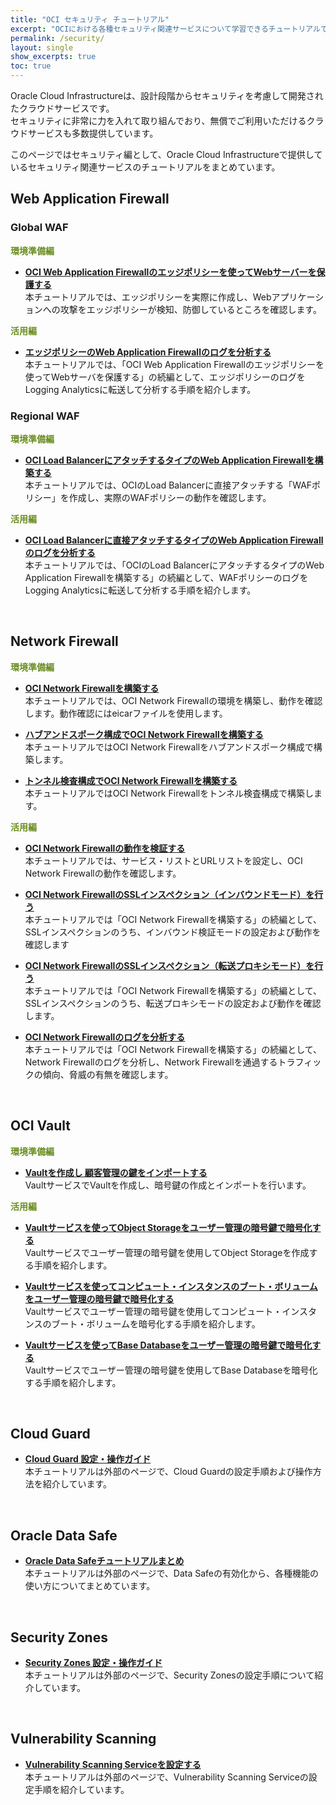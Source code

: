 ```yaml
---
title: "OCI セキュリティ チュートリアル"
excerpt: "OCIにおける各種セキュリティ関連サービスについて学習できるチュートリアルです。"
permalink: /security/
layout: single
show_excerpts: true
toc: true
---
```


Oracle Cloud Infrastructureは、設計段階からセキュリティを考慮して開発されたクラウドサービスです。  
セキュリティに非常に力を入れて取り組んでおり、無償でご利用いただけるクラウドサービスも多数提供しています。

このページではセキュリティ編として、Oracle Cloud Infrastructureで提供しているセキュリティ関連サービスのチュートリアルをまとめています。

## Web Application Firewall

### Global WAF
<span style="color: olivedrab; ">**環境準備編**</span>

+ **[OCI Web Application Firewallのエッジポリシーを使ってWebサーバーを保護する](./waf-v1-setup)**  
   本チュートリアルでは、エッジポリシーを実際に作成し、Webアプリケーションへの攻撃をエッジポリシーが検知、防御しているところを確認します。

<span style="color: olivedrab; ">**活用編**</span>

+ **[エッジポリシーのWeb Application Firewallのログを分析する](./waf-v1-loganalytics)**  
   本チュートリアルでは、「OCI Web Application Firewallのエッジポリシーを使ってWebサーバを保護する」の続編として、エッジポリシーのログをLogging Analyticsに転送して分析する手順を紹介します。


### Regional WAF
<span style="color: olivedrab; ">**環境準備編**</span>

+ **[OCI Load BalancerにアタッチするタイプのWeb Application Firewallを構築する](./waf-v2-setup/)**  
   本チュートリアルでは、OCIのLoad Balancerに直接アタッチする「WAFポリシー」を作成し、実際のWAFポリシーの動作を確認します。


<span style="color: olivedrab; ">**活用編**</span>

+ **[OCI Load Balancerに直接アタッチするタイプのWeb Application Firewallのログを分析する](./waf-v2-loganalytics/)**  
   本チュートリアルでは、「OCIのLoad BalancerにアタッチするタイプのWeb Application Firewallを構築する」の続編として、WAFポリシーのログをLogging Analyticsに転送して分析する手順を紹介します。

<br>

## Network Firewall

<span style="color: olivedrab; ">**環境準備編**</span>

+ **[OCI Network Firewallを構築する](./networkfirewall-setup/)**  
   本チュートリアルでは、OCI Network Firewallの環境を構築し、動作を確認します。動作確認にはeicarファイルを使用します。

+ **[ハブアンドスポーク構成でOCI Network Firewallを構築する](./networkfirewall-setup-hubspoke/)**  
   本チュートリアルではOCI Network Firewallをハブアンドスポーク構成で構築します。

+ **[トンネル検査構成でOCI Network Firewallを構築する](./networkfirewall-setup-tunnelinspection/)**  
   本チュートリアルではOCI Network Firewallをトンネル検査構成で構築します。

<span style="color: olivedrab; ">**活用編**</span>

+ **[OCI Network Firewallの動作を検証する](./networkfirewall-policycheck/)**  
   本チュートリアルでは、サービス・リストとURLリストを設定し、OCI Network Firewallの動作を確認します。

+ **[OCI Network FirewallのSSLインスペクション（インバウンドモード）を行う](./networkfirewall-sslinspect-inb/)**  
   本チュートリアルでは「OCI Network Firewallを構築する」の続編として、SSLインスペクションのうち、インバウンド検証モードの設定および動作を確認します

+ **[OCI Network FirewallのSSLインスペクション（転送プロキシモード）を行う](./networkfirewall-sslinspect-fwd/)**  
   本チュートリアルでは「OCI Network Firewallを構築する」の続編として、SSLインスペクションのうち、転送プロキシモードの設定および動作を確認します。

+ **[OCI Network Firewallのログを分析する](./networkfirewall-loganalytics/)**  
   本チュートリアルでは「OCI Network Firewallを構築する」の続編として、Network Firewallのログを分析し、Network Firewallを通過するトラフィックの傾向、脅威の有無を確認します。

<br>

## OCI Vault

<span style="color: olivedrab; ">**環境準備編**</span>

+ **[Vaultを作成し 顧客管理の鍵をインポートする](./vault-setup/)**  
   VaultサービスでVaultを作成し、暗号鍵の作成とインポートを行います。

<span style="color: olivedrab; ">**活用編**</span>

+ **[Vaultサービスを使ってObject Storageをユーザー管理の暗号鍵で暗号化する](./vault-objectstorage/)**  
   Vaultサービスでユーザー管理の暗号鍵を使用してObject Storageを作成する手順を紹介します。

+ **[Vaultサービスを使ってコンピュート・インスタンスのブート・ボリュームをユーザー管理の暗号鍵で暗号化する](./vault-compute/)**  
   Vaultサービスでユーザー管理の暗号鍵を使用してコンピュート・インスタンスのブート・ボリュームを暗号化する手順を紹介します。

+ **[Vaultサービスを使ってBase Databaseをユーザー管理の暗号鍵で暗号化する](./vault-basedatabase/)**  
   Vaultサービスでユーザー管理の暗号鍵を使用してBase Databaseを暗号化する手順を紹介します。

<br>

## Cloud Guard

+ **[Cloud Guard 設定・操作ガイド](https://speakerdeck.com/oracle4engineer/cloud-guardshe-ding-cao-zuo-gaido)**  
   本チュートリアルは外部のページで、Cloud Guardの設定手順および操作方法を紹介しています。

<br>

## Oracle Data Safe

+ **[Oracle Data Safeチュートリアルまとめ](./datasafe-tutorial/)**  
   本チュートリアルは外部のページで、Data Safeの有効化から、各種機能の使い方についてまとめています。   

<br>

## Security Zones

+ **[Security Zones 設定・操作ガイド](https://speakerdeck.com/oracle4engineer/security-zonesshe-ding-cao-zuo-gaido)**  
   本チュートリアルは外部のページで、Security Zonesの設定手順について紹介しています。

<br>

## Vulnerability Scanning

+ **[Vulnerability Scanning Serviceを設定する](https://speakerdeck.com/oracle4engineer/vulnerability-scanning-serviceshe-ding-cao-zuo-gaido)**  
   本チュートリアルは外部のページで、Vulnerability Scanning Serviceの設定手順を紹介しています。
